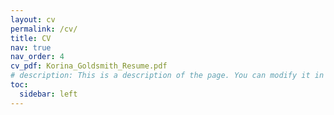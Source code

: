 ```yaml
---
layout: cv
permalink: /cv/
title: CV
nav: true
nav_order: 4
cv_pdf: Korina_Goldsmith_Resume.pdf
# description: This is a description of the page. You can modify it in '_pages/cv.md'. You can also change or remove the top pdf download button.
toc:
  sidebar: left
---
```

